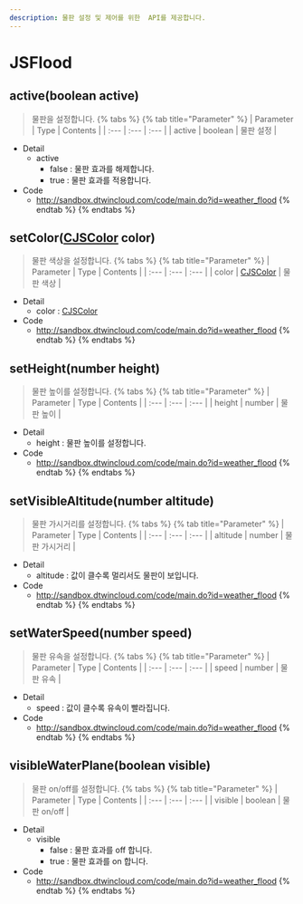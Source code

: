 ```yaml
---
description: 물판 설정 및 제어를 위한  API를 제공합니다.
---
```


# JSFlood

## active\(boolean active\)
> 물판을 설정합니다.
{% tabs %}
{% tab title="Parameter" %}
| Parameter | Type | Contents |
| :--- | :--- | :--- |
| active | boolean | 물판 설정 |
* Detail
  * active
      * false : 물판 효과를 해제합니다.
	  * true : 물판 효과를 적용합니다.
* Code
  * http://sandbox.dtwincloud.com/code/main.do?id=weather_flood
{% endtab %}
{% endtabs %}

## setColor\([CJSColor](CJSColor.md) color\)
> 물판 색상을 설정합니다.
{% tabs %}
{% tab title="Parameter" %}
| Parameter | Type | Contents |
| :--- | :--- | :--- |
| color | [CJSColor](CJSColor.md) | 물판 색상 |
* Detail
  * color : [CJSColor](CJSColor.md)
* Code
  * http://sandbox.dtwincloud.com/code/main.do?id=weather_flood
{% endtab %}
{% endtabs %}

## setHeight\(number height\)
> 물판 높이를 설정합니다.
{% tabs %}
{% tab title="Parameter" %}
| Parameter | Type | Contents |
| :--- | :--- | :--- |
| height | number | 물판 높이 |
* Detail
  * height : 물판 높이를 설정합니다.
* Code
  * http://sandbox.dtwincloud.com/code/main.do?id=weather_flood
{% endtab %}
{% endtabs %}

## setVisibleAltitude\(number altitude\)
> 물판 가시거리를 설정합니다.
{% tabs %}
{% tab title="Parameter" %}
| Parameter | Type | Contents |
| :--- | :--- | :--- |
| altitude | number | 물판 가시거리 |
* Detail
  * altitude : 값이 클수록 멀리서도 물판이 보입니다.
* Code
  * http://sandbox.dtwincloud.com/code/main.do?id=weather_flood
{% endtab %}
{% endtabs %}

## setWaterSpeed\(number speed\)
> 물판 유속을 설정합니다.
{% tabs %}
{% tab title="Parameter" %}
| Parameter | Type | Contents |
| :--- | :--- | :--- |
| speed | number | 물판 유속 |
* Detail
  * speed : 값이 클수록 유속이 빨라집니다.
* Code
  * http://sandbox.dtwincloud.com/code/main.do?id=weather_flood
{% endtab %}
{% endtabs %}

## visibleWaterPlane\(boolean visible\)
> 물판 on/off를 설정합니다.
{% tabs %}
{% tab title="Parameter" %}
| Parameter | Type | Contents |
| :--- | :--- | :--- |
| visible | boolean | 물판 on/off |
* Detail
  * visible
      * false : 물판 효과를 off 합니다.
	  * true : 물판 효과를 on 합니다.
* Code
  * http://sandbox.dtwincloud.com/code/main.do?id=weather_flood
{% endtab %}
{% endtabs %}